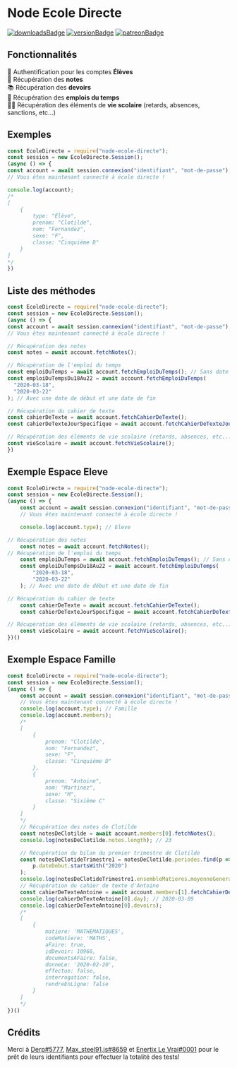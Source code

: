 # Node Ecole Directe

[![downloadsBadge](https://img.shields.io/npm/dt/node-ecole-directe?style=for-the-badge)](https://npmjs.com/node-ecole-directe)
[![versionBadge](https://img.shields.io/npm/v/node-ecole-directe?style=for-the-badge)](https://npmjs.com/node-ecole-directe)
[![patreonBadge](https://img.shields.io/endpoint.svg?url=https%3A%2F%2Fshieldsio-patreon.vercel.app%2Fapi%3Fusername%3DAndroz2091%26type%3Dpledges&style=for-the-badge)](https://patreon.com/Androz2091)

## Fonctionnalités

🔐 Authentification pour les comptes **Élèves**  
📑 Récupération des **notes**  
📚 Récupération des **devoirs**  
📅 Récupération des **emplois du temps**  
🏃🏽 Récupération des éléments de **vie scolaire** (retards, absences, sanctions, etc...)

## Exemples

```js
const EcoleDirecte = require("node-ecole-directe");
const session = new EcoleDirecte.Session();
(async () => {
const account = await session.connexion("identifiant", "mot-de-passe");
// Vous êtes maintenant connecté à école directe !

console.log(account);
/*
[
    {
        type: "Élève",
        prenom: "Clotilde",
        nom: "Fernandez",
        sexe: "F",
        classe: "Cinquième D"
    }
]
*/
})
```

## Liste des méthodes


```js
const EcoleDirecte = require("node-ecole-directe");
const session = new EcoleDirecte.Session();
(async () => {
const account = await session.connexion("identifiant", "mot-de-passe");
// Vous êtes maintenant connecté à école directe !

// Récupération des notes
const notes = await account.fetchNotes();

// Récupération de l'emploi du temps
const emploiDuTemps = await account.fetchEmploiDuTemps(); // Sans date spécifiée
const emploiDuTempsDu18Au22 = await account.fetchEmploiDuTemps(
  "2020-03-18",
  "2020-03-22"
); // Avec une date de début et une date de fin

// Récupération du cahier de texte
const cahierDeTexte = await account.fetchCahierDeTexte();
const cahierDeTexteJourSpecifique = await account.fetchCahierDeTexteJour("2020-11-01");

// Récupération des éléments de vie scolaire (retards, absences, etc...)
const vieScolaire = await account.fetchVieScolaire();
})
```

## Exemple Espace Eleve
```js
const EcoleDirecte = require("node-ecole-directe");
const session = new EcoleDirecte.Session();
(async () => {
    const account = await session.connexion("identifiant", "mot-de-passe");
    // Vous êtes maintenant connecté à école directe !

    console.log(account.type); // Eleve

// Récupération des notes
    const notes = await account.fetchNotes();
// Récupération de l'emploi du temps
    const emploiDuTemps = await account.fetchEmploiDuTemps(); // Sans date spécifiée
    const emploiDuTempsDu18Au22 = await account.fetchEmploiDuTemps(
        "2020-03-18",
        "2020-03-22"
    ); // Avec une date de début et une date de fin

// Récupération du cahier de texte
    const cahierDeTexte = await account.fetchCahierDeTexte();
    const cahierDeTexteJourSpecifique = await account.fetchCahierDeTexteJour("2020-11-01");

// Récupération des éléments de vie scolaire (retards, absences, etc...)
    const vieScolaire = await account.fetchVieScolaire();
})()
``` 

## Exemple Espace Famille
```js
const EcoleDirecte = require("node-ecole-directe");
const session = new EcoleDirecte.Session();
(async () => {
    const account = await session.connexion("identifiant", "mot-de-passe");
    // Vous êtes maintenant connecté à école directe !
    console.log(account.type); // Famille
    console.log(account.members);
    /*
    [
        {
            prenom: "Clotilde",
            nom: "Fernandez",
            sexe: "F",
            classe: "Cinquième D"
        },
        {
            prenom: "Antoine",
            nom: "Martinez",
            sexe: "M",
            classe: "Sixième C"
        }
    ]
    */
    // Récupération des notes de Clotilde
    const notesDeClotilde = await account.members[0].fetchNotes();
    console.log(notesDeClotilde.notes.length); // 23

    // Récupération du bilan du premier trimestre de Clotilde
    const notesDeClotideTrimestre1 = notesDeClotilde.periodes.find(p =>
        p.dateDebut.startsWith("2020")
    );
    console.log(notesDeClotideTrimestre1.ensembleMatieres.moyenneGenerale); // 18
    // Récupération du cahier de texte d'Antoine
    const cahierDeTexteAntoine = await account.members[1].fetchCahierDeTexte();
    console.log(cahierDeTexteAntoine[0].day); // 2020-03-09
    console.log(cahierDeTexteAntoine[0].devoirs);
    /*
    [
        {
            matiere: 'MATHEMATIQUES',
            codeMatiere: 'MATHS',
            aFaire: true,
            idDevoir: 10966,
            documentsAFaire: false,
            donneLe: '2020-02-20',
            effectue: false,
            interrogation: false,
            rendreEnLigne: false
        }
    ]
    */
})()
```


## Crédits

Merci à [Derp#5777](https://github.com/Derpinou), [Max_steel91.js#8659](https://github.com/Maxsteel91Dev) et [Enertix Le Vrai#0001](https://github.com/Christian-Martins) pour le prêt de leurs identifiants pour effectuer la totalité des tests!
